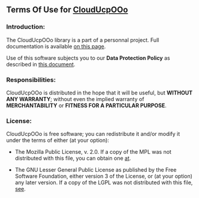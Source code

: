 ## Terms Of Use for [CloudUcpOOo](https://github.com/prrvchr/CloudUcpOOo)


### Introduction:

The CloudUcpOOo library is a part of a personnal project.
Full documentation is available [on this page](https://prrvchr.github.io/CloudUcpOOo).

Use of this software subjects you to our **Data Protection Policy** as described in [this document](https://prrvchr.github.io/CloudUcpOOo/CloudUcpOOo/registration/PrivacyPolicy_en).


### Responsibilities:

CloudUcpOOo is distributed in the hope that it will be useful, but **WITHOUT ANY WARRANTY**; without even the implied warranty of **MERCHANTABILITY** or **FITNESS FOR A PARTICULAR PURPOSE**.


### License:

CloudUcpOOo is free software; you can redistribute it and/or modify it under the terms of either (at your option):

- The Mozilla Public License, v. 2.0. If a copy of the MPL was not distributed with this file, you can obtain one [at](http://mozilla.org/MPL/2.0/).

- The GNU Lesser General Public License as published by the Free Software Foundation, either version 3 of the License, or (at your option) any later version. If a copy of the LGPL was not distributed with this file, [see](http://www.gnu.org/licenses/).
